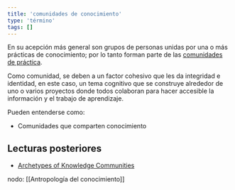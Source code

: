 ```yaml
---
title: 'comunidades de conocimiento'
type: 'término'
tags: []
---
```


En su acepción más general son grupos de personas unidas por una o más prácticas de conocimiento; por lo tanto forman parte de las [comunidades de práctica](https://cfp.cervantes.es/recursos/proyectos/comunidades_de_practica.htm).

Como comunidad, se deben a un factor cohesivo que les da integridad e identidad, en este caso, un tema cognitivo que se construye alrededor de uno o varios proyectos donde todos colaboran para hacer accesible la información y el trabajo de aprendizaje.

Pueden entenderse como:

- Comunidades que comparten conocimiento

## Lecturas posteriores
- [Archetypes of Knowledge Communities](https://www.iisi.de/wp-content/uploads/2018/07/paper11c_t2005.pdf)

nodo: [[Antropología del conocimiento]]